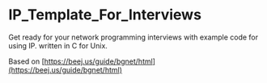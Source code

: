 # IP_Template_For_Interviews
Get ready for your network programming interviews with example code for using IP. written in C for Unix.

Based on [https://beej.us/guide/bgnet/html](https://beej.us/guide/bgnet/html)